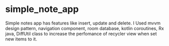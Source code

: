 # simple_note_app
Simple notes app has features like insert, update and delete.
I Used mvvm design pattern, navigation component, room database, kotlin coroutines, Rx java, DiffUtil class to increase the perfomance of recycler view when set new items to it.

[![<div style="padding:75% 0 0 0;position:relative;"><iframe src="https://player.vimeo.com/video/822395868?h=72fca00526&amp;badge=0&amp;autopause=0&amp;player_id=0&amp;app_id=58479" frameborder="0" allow="autoplay; fullscreen; picture-in-picture" allowfullscreen style="position:absolute;top:0;left:0;width:100%;height:100%;" title="notes_app"></iframe></div><script src="https://player.vimeo.com/api/player.js"></script>](https://i.vimeocdn.com/video/user199320394.jpg)](https://vimeo.com/user199320394)
